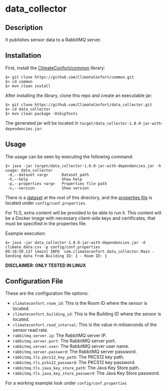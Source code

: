 # data_collector
## Description
It publishes sensor data to a RabbitMQ server.

## Installation
First, install the [ClimateConfort/common](https://github.com/ClimateConfort/common) library:

```
$> git clone https://github.com/ClimateConfort/common.git
$> cd common
$> mvn clean install
```

After installing the library, clone this repo and create an executable jar:
```
$> git clone https://github.com/ClimateConfort/data_collector.git
$> cd data_collector
$> mvn clean package -DskipTests
```

The generated jar will be located in `target/data_collector-1.0.0-jar-with-dependencies.jar`:


## Usage
The usage can be seen by executing the following command:

```
$> java -jar target/data_collector-1.0.0-jar-with-dependencies.jar -h
usage: data_collector
 -d,--dataset <arg>      Dataset path
 -h,--help               Show help
 -p,--properties <arg>   Properties file path
 -v,--version            Show version
```

There is a [dataset](climate_data.csv) at the root of this directory, and the [properties file](config/conf.properties) is located under `config/conf.properties`.

For TLS, extra content will be provided to be able to run it. This content will be a Docker image with necessary client-side keys and certificates, that must be specified in the properties file.

Example execution:
```
$> java -jar data_collector-1.0.0-jar-with-dependencies.jar -d climate_data.csv -p config/conf.properties
09:18:59.137 [main] INFO  com.climateconfort.data_collector.Main - Sending data from Building ID: 1 - Room ID: 1
```

**DISCLAIMER: ONLY TESTED IN LINUX**

## Configuration File
These are the configuration file options:

- `climateconfort.room_id`: This is the Room ID where the sensor is located.
- `climateconfort.building_id`: This is the Building ID where the sensor is located.
- `climateconfort.read_interval`: This is the value in miliseconds of the sensor read rate.
- `rabbitmq.server.ip`: The RabbitMQ server IP.
- `rabbitmq.server.port`: The RabbitMQ server port.
- `rabbitmq.server.user`: The RabbitMQ server user name.
- `rabbitmq.server.password`: The RabbitMQ server password.
- `rabbitmq.tls.pkcs12_key_path`: The PKCS12 key path.
- `rabbitmq.tls.pcks12_password`: The PKCS12 key password.
- `rabbitmq.tls.java_key_store_path`: The Java Key Store path.
- `rabbitmq.tls.java_key_store_password`: The Java Key Store password.

For a working example look under `config/conf.properties`